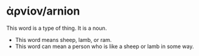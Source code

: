 # ἀρνίον/arnion
This word is a type of thing. It is a noun.

* This word means sheep, lamb, or ram. 
* This word can mean a person who is like a sheep or lamb in some way.
